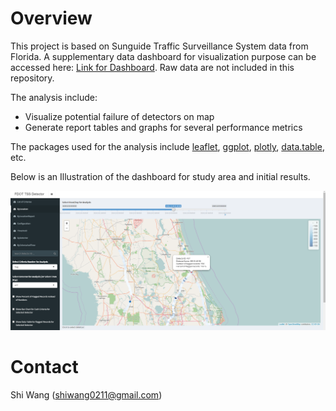 Overview
========

This project is based on Sunguide Traffic Surveillance System data from Florida. A supplementary data dashboard for visualization purpose can be accessed here: [Link for Dashboard](https://shiwang0211.shinyapps.io/Dashboard_20161206/). Raw data are not included in this repository.

The analysis include:

-   Visualize potential failure of detectors on map
-   Generate report tables and graphs for several performance metrics

The packages used for the analysis include [leaflet](https://rstudio.github.io/leaflet/), [ggplot](http://ggplot2.tidyverse.org/index.html), [plotly](https://plot.ly/r/), [data.table](https://github.com/Rdatatable/data.table), etc.

Below is an Illustration of the dashboard for study area and initial results.

![My Figure](Illustration.png)

Contact
=======

Shi Wang (<shiwang0211@gmail.com>)
